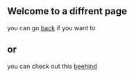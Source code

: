 ## Welcome to a diffrent page

you can go [back](Johnny5stillalive.github.io/index.md) if you want to 

## or 

you can check out this [beehind](Johnny5stillalive.github.io/beehind.md)
